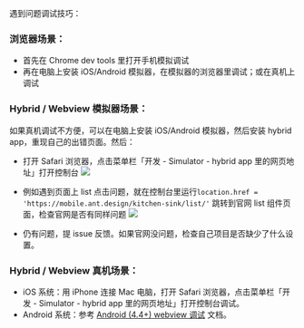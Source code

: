 遇到问题调试技巧：

### 浏览器场景：

- 首先在 Chrome dev tools 里打开手机模拟调试
- 再在电脑上安装 iOS/Android 模拟器，在模拟器的浏览器里调试；或在真机上调试

### Hybrid / Webview 模拟器场景：

如果真机调试不方便，可以在电脑上安装 iOS/Android 模拟器，然后安装 hybrid app，重现自己的出错页面。然后：

- 打开 Safari 浏览器，点击菜单栏「开发 - Simulator - hybrid app 里的网页地址」打开控制台
![](https://zos.alipayobjects.com/rmsportal/rRPVhikFQAJekHgGnpsc.png)

- 例如遇到页面上 list 点击问题，就在控制台里运行`location.href = 'https://mobile.ant.design/kitchen-sink/list/'` 跳转到官网 list 组件页面，检查官网是否有同样问题
![](https://zos.alipayobjects.com/rmsportal/LLOOgQOYkgTcmZlSwGZP.png)

- 仍有问题，提 issue 反馈。如果官网没问题，检查自己项目是否缺少了什么设置。

### Hybrid / Webview 真机场景：

- iOS 系统：用 iPhone 连接 Mac 电脑，打开 Safari 浏览器，点击菜单栏「开发 - Simulator - hybrid app 里的网页地址」打开控制台调试。
- Android 系统：参考 [Android (4.4+) webview 调试](https://developers.google.com/web/tools/chrome-devtools/remote-debugging/webviews) 文档。
